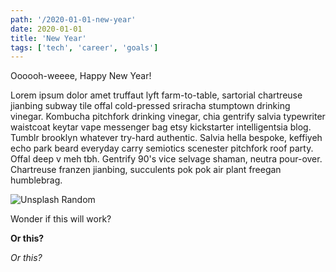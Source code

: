 ```yaml
---
path: '/2020-01-01-new-year'
date: 2020-01-01
title: 'New Year'
tags: ['tech', 'career', 'goals']
---
```

Oooooh-weeee, Happy New Year!

Lorem ipsum dolor amet truffaut lyft farm-to-table, sartorial chartreuse jianbing subway tile offal cold-pressed sriracha stumptown drinking vinegar. Kombucha pitchfork drinking vinegar, chia gentrify salvia typewriter waistcoat keytar vape messenger bag etsy kickstarter intelligentsia blog. Tumblr brooklyn whatever try-hard authentic. Salvia hella bespoke, keffiyeh echo park beard everyday carry semiotics scenester pitchfork roof party. Offal deep v meh tbh. Gentrify 90's vice selvage shaman, neutra pour-over. Chartreuse franzen jianbing, succulents pok pok air plant freegan humblebrag.

![Unsplash Random](https://source.unsplash.com/random/1024x400)

Wonder if this will work?

**Or this?**

*Or this?*